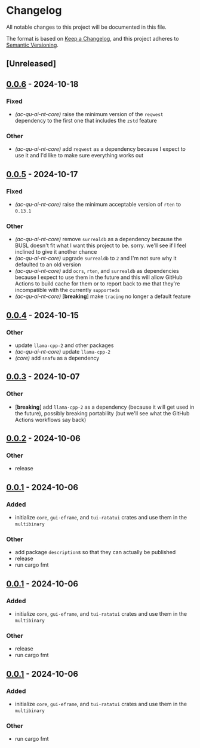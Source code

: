 # Changelog

All notable changes to this project will be documented in this file.

The format is based on [Keep a Changelog](https://keepachangelog.com/en/1.0.0/),
and this project adheres to [Semantic Versioning](https://semver.org/spec/v2.0.0.html).

## [Unreleased]

## [0.0.6](https://github.com/babichjacob/ac-qu-ai-nt/compare/ac-qu-ai-nt-core-v0.0.5...ac-qu-ai-nt-core-v0.0.6) - 2024-10-18

### Fixed

- *(ac-qu-ai-nt-core)* raise the minimum version of the `reqwest` dependency to the first one that includes the `zstd` feature

### Other

- *(ac-qu-ai-nt-core)* add `reqwest` as a dependency because I expect to use it and I'd like to make sure everything works out

## [0.0.5](https://github.com/babichjacob/ac-qu-ai-nt/compare/ac-qu-ai-nt-core-v0.0.4...ac-qu-ai-nt-core-v0.0.5) - 2024-10-17

### Fixed

- *(ac-qu-ai-nt-core)* raise the minimum acceptable version of `rten` to `0.13.1`

### Other

- *(ac-qu-ai-nt-core)* remove `surrealdb` as a dependency because the BUSL doesn't fit what I want this project to be. sorry. we'll see if I feel inclined to give it another chance
- *(ac-qu-ai-nt-core)* upgrade `surrealdb` to `2` and I'm not sure why it defaulted to an old version
- *(ac-qu-ai-nt-core)* add `ocrs`, `rten`, and `surrealdb` as dependencies because I expect to use them in the future and this will allow GitHub Actions to build cache for them or to report back to me that they're incompatible with the currently `supporteds`
- *(ac-qu-ai-nt-core)* [**breaking**] make `tracing` no longer a default feature

## [0.0.4](https://github.com/babichjacob/ac-qu-ai-nt/compare/ac-qu-ai-nt-core-v0.0.3...ac-qu-ai-nt-core-v0.0.4) - 2024-10-15

### Other

- update `llama-cpp-2` and other packages
- *(ac-qu-ai-nt-core)* update `llama-cpp-2`
- *(core)* add `snafu` as a dependency

## [0.0.3](https://github.com/babichjacob/ac-qu-ai-nt/compare/ac-qu-ai-nt-core-v0.0.2...ac-qu-ai-nt-core-v0.0.3) - 2024-10-07

### Other

- [**breaking**] add `llama-cpp-2` as a dependency (because it will get used in the future), possibly breaking portability (but we'll see what the GitHub Actions workflows say back)

## [0.0.2](https://github.com/babichjacob/ac-qu-ai-nt/compare/ac-qu-ai-nt-core-v0.0.1...ac-qu-ai-nt-core-v0.0.2) - 2024-10-06

### Other

- release

## [0.0.1](https://github.com/babichjacob/ac-qu-ai-nt/releases/tag/ac-qu-ai-nt-core-v0.0.1) - 2024-10-06

### Added

- initialize `core`, `gui-eframe`, and `tui-ratatui` crates and use them in the `multibinary`

### Other

- add package `description`s so that they can actually be published
- release
- run cargo fmt

## [0.0.1](https://github.com/babichjacob/ac-qu-ai-nt/releases/tag/ac-qu-ai-nt-core-v0.0.1) - 2024-10-06

### Added

- initialize `core`, `gui-eframe`, and `tui-ratatui` crates and use them in the `multibinary`

### Other

- release
- run cargo fmt

## [0.0.1](https://github.com/babichjacob/ac-qu-ai-nt/releases/tag/ac-qu-ai-nt-core-v0.0.1) - 2024-10-06

### Added

- initialize `core`, `gui-eframe`, and `tui-ratatui` crates and use them in the `multibinary`

### Other

- run cargo fmt
